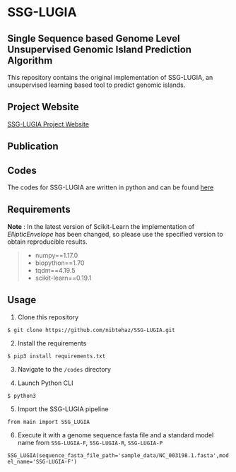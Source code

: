 # SSG-LUGIA
## Single Sequence based Genome Level Unsupervised Genomic Island Prediction Algorithm

This repository contains the original implementation of SSG-LUGIA, an unsupervised learning based tool to predict genomic islands.

## Project Website

[SSG-LUGIA Project Website](https://nibtehaz.github.io/SSG-LUGIA)

## Publication

## Codes

The codes for SSG-LUGIA are written in python and can be found [here](https://github.com/nibtehaz/SSG-LUGIA/tree/master/codes)


## Requirements

**Note** : In the latest version of Scikit-Learn the implementation of *EllipticEnvelope* has been changed, so please use the specified version to obtain reproducible results.

> * numpy==1.17.0
> * biopython==1.70
> * tqdm==4.19.5
> * scikit-learn==0.19.1


## Usage

1. Clone this repository

```$ git clone https://github.com/nibtehaz/SSG-LUGIA.git```

2. Install the requirements

```$ pip3 install requirements.txt```

3. Navigate to the ```/codes``` directory

4. Launch Python CLI

``` $ python3 ```

5. Import the SSG-LUGIA pipeline

```from main import SSG_LUGIA```

6. Execute it with a genome sequence fasta file and a standard model name from ```SSG-LUGIA-F```, ```SSG-LUGIA-R```, ```SSG-LUGIA-P```


```SSG_LUGIA(sequence_fasta_file_path='sample_data/NC_003198.1.fasta',model_name='SSG-LUGIA-F')```